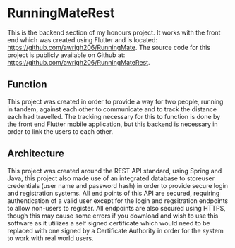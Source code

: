# RunningMateRest
This is the backend section of my honours project. It works with the front end which was created using Flutter and is located: https://github.com/awrigh206/RunningMate. The source code for this project is publicly available on Github at: https://github.com/awrigh206/RunningMateRest.

## Function 
This project was created in order to provide a way for two people, running in tandem, against each other to communicate and to track the distance each had travelled. The tracking necessary for this to function is done by the front end Flutter mobile application, but this backend is necessary in order to link the users to each other.

## Architecture 
This project was created around the REST API standard, using Spring and Java, this project also made use of an integrated database to storeuser credentials (user name and password hash) in order to provide secure login and registration systems. All end points of this API are secured, requiring authentication of a valid user except for the login and regsitration endpoints to allow non-users to register. All endpoints are also secured using HTTPS, though this may cause some errors if you download and wish to use this software as it utilizes a self signed certificate which would need to be replaced with one signed by a Certificate Authority in order for the system to work with real world users.
